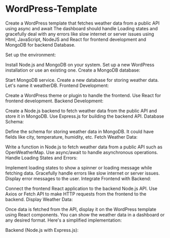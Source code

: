 # WordPress-Template
Create a WordPress template that fetches weather data from a public API using async and await The dashboard should handle Loading states and gracefully deal with any errors like slow internet or server issues using Html, JavaScript, NodeJS and React for frontend development and MongoDB for backend Database.

Set up the environment:

Install Node.js and MongoDB on your system.
Set up a new WordPress installation or use an existing one.
Create a MongoDB database:

Start MongoDB service.
Create a new database for storing weather data. Let's name it weatherDB.
Frontend Development:

Create a WordPress theme or plugin to handle the frontend.
Use React for frontend development.
Backend Development:

Create a Node.js backend to fetch weather data from the public API and store it in MongoDB.
Use Express.js for building the backend API.
Database Schema:

Define the schema for storing weather data in MongoDB. It could have fields like city, temperature, humidity, etc.
Fetch Weather Data:

Write a function in Node.js to fetch weather data from a public API such as OpenWeatherMap.
Use async/await to handle asynchronous operations.
Handle Loading States and Errors:

Implement loading states to show a spinner or loading message while fetching data.
Gracefully handle errors like slow internet or server issues. Display error messages to the user.
Integrate Frontend with Backend:

Connect the frontend React application to the backend Node.js API.
Use Axios or Fetch API to make HTTP requests from the frontend to the backend.
Display Weather Data:

Once data is fetched from the API, display it on the WordPress template using React components.
You can show the weather data in a dashboard or any desired format.
Here's a simplified implementation:

Backend (Node.js with Express.js):
